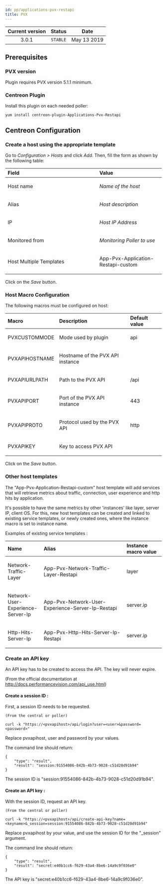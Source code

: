 ```yaml
---
id: pp/applications-pvx-restapi
title: PVX
---
```


| Current version | Status | Date |
| :-: | :-: | :-: |
| 3.0.1 | `STABLE` | May 13 2019 |

## Prerequisites
### PVX version
Plugin requires PVX version 5.1.1 minimum.

### Centreon Plugin
Install this plugin on each needed poller:

    yum install centreon-plugin-Applications-Pvx-Restapi

## Centreon Configuration
### Create a host using the appropriate template
Go to *Configuration &gt; Hosts* and click *Add*. Then, fill the form as
shown by the following table:

<table>
<colgroup>
<col width="58%" />
<col width="41%" />
</colgroup>
<thead>
<tr class="header">
<th align="left">Field</th>
<th align="left">Value</th>
</tr>
</thead>
<tbody>
<tr class="odd">
<td align="left"><p>Host name</p></td>
<td align="left"><p><em>Name of the host</em></p></td>
</tr>
<tr class="even">
<td align="left"><p>Alias</p></td>
<td align="left"><p><em>Host description</em></p></td>
</tr>
<tr class="odd">
<td align="left"><p>IP</p></td>
<td align="left"><p><em>Host IP Address</em></p></td>
</tr>
<tr class="even">
<td align="left"><p>Monitored from</p></td>
<td align="left"><p><em>Monitoring Poller to use</em></p></td>
</tr>
<tr class="odd">
<td align="left"><p>Host Multiple Templates</p></td>
<td align="left"><p>App-Pvx-Application-Restapi-custom</p></td>
</tr>
</tbody>
</table>

Click on the *Save* button.

### Host Macro Configuration
The following macros must be configured on host:

<table>
<colgroup>
<col width="23%" />
<col width="53%" />
<col width="24%" />
</colgroup>
<thead>
<tr class="header">
<th align="left">Macro</th>
<th align="left">Description</th>
<th align="left">Default value</th>
</tr>
</thead>
<tbody>
<tr class="odd">
<td align="left"><p>PVXCUSTOMMODE</p></td>
<td align="left"><p>Mode used by plugin</p></td>
<td align="left"><p>api</p></td>
</tr>
<tr class="even">
<td align="left"><p>PVXAPIHOSTNAME</p></td>
<td align="left"><p>Hostname of the PVX API instance</p></td>
<td align="left"><p></p></td>
</tr>
<tr class="odd">
<td align="left"><p>PVXAPIURLPATH</p></td>
<td align="left"><p>Path to the PVX API</p></td>
<td align="left"><p>/api</p></td>
</tr>
<tr class="even">
<td align="left"><p>PVXAPIPORT</p></td>
<td align="left"><p>Port of the PVX API instance</p></td>
<td align="left"><p>443</p></td>
</tr>
<tr class="odd">
<td align="left"><p>PVXAPIPROTO</p></td>
<td align="left"><p>Protocol used by the PVX API</p></td>
<td align="left"><p>http</p></td>
</tr>
<tr class="even">
<td align="left"><p>PVXAPIKEY</p></td>
<td align="left"><p>Key to access PVX API</p></td>
<td align="left"><p></p></td>
</tr>
</tbody>
</table>

Click on the *Save* button.

### Other host templates
The "App-Pvx-Application-Restapi-custom" host template will add services that will retrieve metrics
about traffic, connection, user experience and http hits by application.

It's possible to have the same metrics by other 'instances' like layer, server IP, client OS.
For this, new host templates can be created and linked to existing service templates, or newly created ones, 
where the instance macro is set to instance name.

Examples of existing service templates :
<table>
<colgroup>
<col width="23%" />
<col width="53%" />
<col width="24%" />
</colgroup>
<thead>
<tr class="header">
<th align="left">Name</th>
<th align="left">Alias</th>
<th align="left">Instance macro value</th>
</tr>
</thead>
<tbody>
<tr class="odd">
<td align="left"><p>Network-Traffic-Layer</p></td>
<td align="left"><p>App-Pvx-Network-Traffic-Layer-Restapi</p></td>
<td align="left"><p>layer</p></td>
</tr>
<tr class="even">
<td align="left"><p>Network-User-Experience-Server-Ip</p></td>
<td align="left"><p>App-Pvx-Network-User-Experience-Server-Ip-Restapi</p></td>
<td align="left"><p>server.ip</p></td>
</tr>
<tr class="odd">
<td align="left"><p>Http-Hits-Server-Ip</p></td>
<td align="left"><p>App-Pvx-Http-Hits-Server-Ip-Restapi</p></td>
<td align="left"><p>server.ip</p></td>
</tr>
</tbody>
</table>

### Create an API key
An API key has to be created to access the API. The key will never expire.

(From the official documentation at http://docs.performancevision.com/api_use.html)

#### Create a session ID :
First, a session ID needs to be requested.

    (From the central or poller)

    curl -k "https://<pvxapihost>/api/login?user=<user>&password=<password>"

Replace pvxapihost, user and password by your values.

The command line should return:

    {
        "type": "result",
        "result": "session:91554086-842b-4b73-9028-c51d20d91b94"
    }

The session ID is "session:91554086-842b-4b73-9028-c51d20d91b94".

#### Create an API key :
With the session ID, request an API key.

    (From the central or poller)

    curl -k "https://<pvxapihost>/api/create-api-key?name=<keyname>&_session=session:91554086-842b-4b73-9028-c51d20d91b94"

Replace pvxapihost by your value, and use the session ID for the "_session" argument.

The command line should return:

    {
        "type": "result",
        "result": "secret:e40b1cc6-f629-43a4-8be6-14a9c9f036e0"
    }

The API key is "secret:e40b1cc6-f629-43a4-8be6-14a9c9f036e0".



